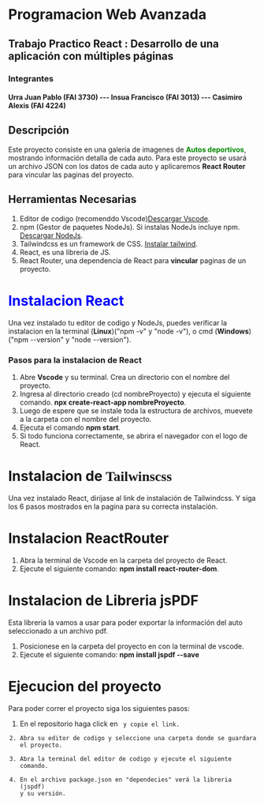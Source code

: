 # Programacion Web Avanzada

## Trabajo Practico React : Desarrollo de una aplicación con múltiples páginas

### Integrantes
#### Urra Juan Pablo (FAI 3730)  --- Insua Francisco (FAI 3013)  ---  Casimiro Alexis (FAI 4224)

## Descripción
Este proyecto consiste en una galeria de imagenes de <strong style='color:rgb(0,135,0)'>Autos deportivos</strong>, mostrando información detalla de cada auto. Para este proyecto se usará un archivo JSON con los datos de cada auto y aplicaremos **React Router** para vincular las paginas del proyecto.

## Herramientas Necesarias 
1. Editor de codigo (recomenddo Vscode)[Descargar Vscode](https://code.visualstudio.com/download).
2. npm (Gestor de paquetes NodeJs). Si instalas NodeJs incluye npm. [Descargar NodeJs](https://nodejs.org/en/download).
3. Tailwindcss es un framework de CSS. [Instalar tailwind](https://tailwindcss.com/docs/guides/create-react-app).
4. React, es una libreria de JS. 
5. React Router, una dependencia de React para **vincular** paginas de un proyecto. 

# <strong style='color:hsl(240,100%,50%)'>Instalacion React</strong>
Una vez instalado tu editor de codigo y NodeJs, puedes verificar la instalacion en la terminal (**Linux**)("npm -v" y "node -v"), o cmd (**Windows**)("npm --version" y "node --version").

### Pasos para la instalacion de React
1. Abre **Vscode** y su terminal. Crea un directorio con el nombre del proyecto.
2. Ingresa al directorio creado (cd nombreProyecto) y ejecuta el siguiente comando. **npx create-react-app nombreProyecto**.
3. Luego de espere que se instale toda la estructura de archivos, muevete a la carpeta con el nombre del proyecto. 
4. Ejecuta el comando **npm start**.
5. Si todo funciona correctamente, se abrira el navegador con el logo de React.

# Instalacion de <strong style='font-family:Times New Roman'>Tailwinscss</strong>
Una vez instalado React, dirijase al link de instalación de Tailwindcss. Y siga los 6 pasos mostrados en la pagina para su correcta instalación.

# Instalacion ReactRouter
1. Abra la terminal de Vscode en la carpeta del proyecto de React.
2. Ejecute el siguiente comando: **npm install react-router-dom**.


# Instalacion de Libreria jsPDF
Esta libreria la vamos a usar para poder exportar la información del auto seleccionado a un archivo pdf.

1. Posicionese en la carpeta del proyecto en con la terminal de vscode.
2. Ejecute el siguiente comando: **npm install jspdf --save**

# Ejecucion del proyecto
Para poder correr el proyecto siga los siguientes pasos:
1. En el repositorio haga click en <code> y copie el link.
2. Abra su editor de codigo y seleccione una carpeta donde se guardara el proyecto.
3. Abra la terminal del editor de codigo y ejecute el siguiente comando.  
4. En el archivo package.json en "dependecies" verá la libreria (jspdf) y su versión. 
